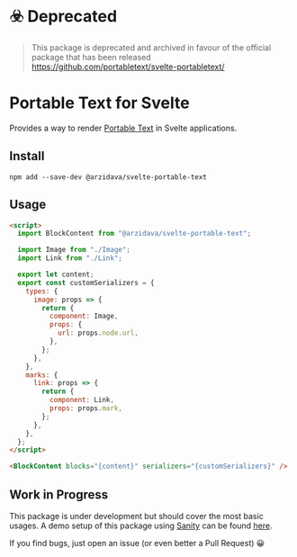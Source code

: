 # ☣️ Deprecated

> This package is deprecated and archived in favour of the official package that has been released https://github.com/portabletext/svelte-portabletext/


# Portable Text for Svelte

Provides a way to render [Portable Text](http://www.portabletext.org) in Svelte applications.

## Install

```
npm add --save-dev @arzidava/svelte-portable-text
```

## Usage

```html
<script>
  import BlockContent from "@arzidava/svelte-portable-text";

  import Image from "./Image";
  import Link from "./Link";

  export let content;
  export const customSerializers = {
    types: {
      image: props => {
        return {
          component: Image,
          props: {
            url: props.node.url,
          },
        };
      },
    },
    marks: {
      link: props => {
        return {
          component: Link,
          props: props.mark,
        };
      },
    },
  };
</script>

<BlockContent blocks="{content}" serializers="{customSerializers}" />
```

## Work in Progress

This package is under development but should cover the most basic usages.
A demo setup of this package using [Sanity](http://www.sanity.io) can be found [here](https://github.com/stephane-vanraes/demo-sveltekit-sanity).

If you find bugs, just open an issue (or even better a Pull Request) 😀
